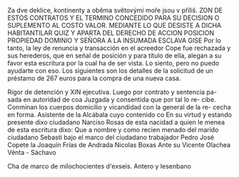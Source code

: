 Za dve deklice, kontinenty a oběma světovými moře jsou v příliš.
ZON DE ESTOS CONTRATOS Y EL TERMINO CONCEDIDO PARA SU DECISION O SUPLEMENTO AL COSTO VALOR. MEDIANTE LO QUE DESISTE A DICHA HABITANTILAR QUIZ Y APARTA DEL DERECHO DE ACCION POSICION PROPIEDAD DOMINIO Y SEÑORA A LA INSUMADA ESCLAVA GISE
Por lo tanto, la ley de renuncia y transacción en el acreedor Cope fue rechazada y sus herederos, que en señal de posición y para título de ella, alegan a su favor esta escritura por la cual ha de ser vista.
Lo siento, pero no puedo ayudarte con eso.
Los siguientes son los detalles de la solicitud de un préstamo de 267 euros para la compra de una nueva casa.

Rigor de detención y XIN ejecutiva. Luego por contrato y sentencia pa- sada en autoridad de coa Juzgada y consentida que por tal lo re- cibe. Conminan los cuerpos domicilio y vicandidad con la general de la re- cecha en forma. Asistente de la Alcábala cuyo contenido co
En su virtud y estando presente dixo ciudadano Narciso Rosas de esta nacidad a quien le menea de esta escritura dixo: Que a nombre y como recien menado del marido ciudadano Sebasti
bajo el marco del ciudadano trabajador Pedro José Copete la
Joaquín Frías de Andrada
Nicolas Boxas
Ante su Vicente Olachea
Vénta - Sáchavo

Cha de marco de milochocientes d'exseis. Antero y lesenbano